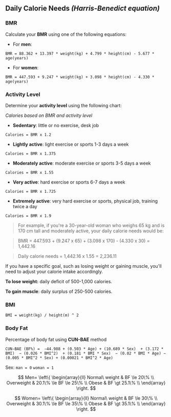 ## Daily Calorie Needs *(Harris-Benedict equation)*

### BMR
Calculate your **BMR** using one of the following equations:

- For **men**: 

`BMR = 88.362 + 13.397 * weight(kg) + 4.799 * height(cm) - 5.677 * age(years)`

- For **women**: 

`BMR = 447.593 + 9.247 * weight(kg) + 3.098 * height(cm) - 4.330 * age(years)`

### Activity Level
Determine your **activity level** using the following chart:

*Calories based on BMR and activity level*

- **Sedentary**: little or no exercise, desk job

`Calories = BMR x 1.2`
- **Lightly active**: light exercise or sports 1-3 days a week

`Calories = BMR x 1.375`

- **Moderately active**: moderate exercise or sports 3-5 days a week

`Calories = BMR x 1.55`

- **Very active**: hard exercise or sports 6-7 days a week              

`Calories = BMR x 1.725`

- **Extremely active**: very hard exercise or sports, physical job, training twice a day 

`Calories = BMR x 1.9`

>For example, if you're a 30-year-old woman who weighs 65 kg and is 170 cm tall and moderately active, your daily calorie needs would be:

>BMR = 447.593 + (9.247 x 65) + (3.098 x 170) - (4.330 x 30) = 1,442.16 

>Daily calorie needs = 1,442.16 x 1.55 = 2,236.11

If you have a specific goal, such as losing weight or gaining muscle, you'll need to adjust your calorie intake accordingly.

**To lose weight:** daily deficit of 500-1,000 calories.

**To gain muscle**: daily surplus of 250-500 calories.


### BMI
`BMI = weight(kg) / height(m) ^ 2`


### Body Fat
Percentage of body fat using **CUN-BAE** method

`CUN−BAE (BF%) = 
    −44.988
    + (0.503 * Age)
    + (10.689 * Sex) 
    + (3.172 * BMI) 
    − (0.026 * BMI^2) 
    + (0.181 * BMI * Sex) 
    − (0.02 * BMI * Age)
    − (0.005 * BMI^2 * Sex)
    + (0.00021 * BMI^2 * Age)`

Sex:
`man = 0`
`woman = 1`

$$ Men=   \left\{
\begin{array}{ll}
      Normal\ weight & BF \le 20\% \\
      Overweight & 20.1\% \le BF \le 25\% \\
      Obese & BF \gt 25.1\% \\
\end{array} 
\right.  $$

$$ Women=   \left\{
\begin{array}{ll}
      Normal\ weight & BF \le 30\% \\
      Overweight & 30.1\% \le BF \le 35\% \\
      Obese & BF \gt 35.1\% \\
\end{array} 
\right.  $$





